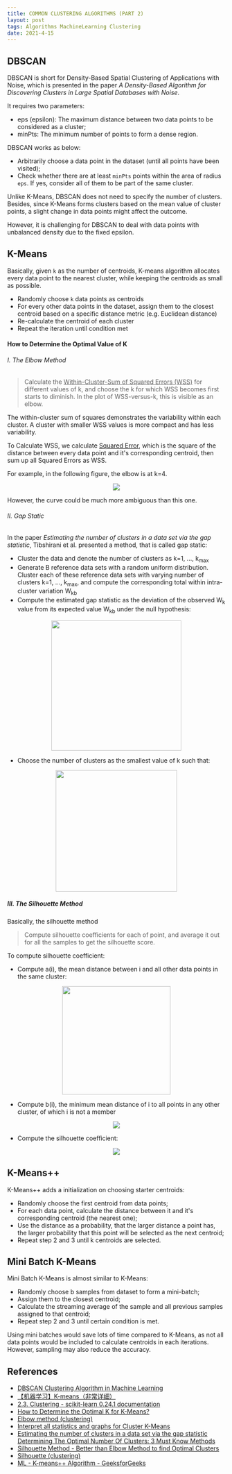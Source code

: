 ```yaml
---
title: COMMON CLUSTERING ALGORITHMS (PART 2)
layout: post
tags: Algorithms MachineLearning Clustering
date: 2021-4-15
---
```

## DBSCAN
DBSCAN is short for Density-Based Spatial Clustering of Applications with Noise, which is presented in the paper *A Density-Based Algorithm for Discovering Clusters in Large Spatial Databases with Noise*.

It requires two parameters:
* eps (epsilon): The maximum distance between two data points to be considered as a cluster;
* minPts: The minimum number of points to form a dense region.

DBSCAN works as below:
* Arbitrarily choose a data point in the dataset (until all points have been visited);
* Check whether there are at least `minPts` points within the area of radius `eps`. If yes, consider all of them to be part of the same cluster.

Unlike K-Means, DBSCAN does not need to specify the number of clusters. Besides, since K-Means forms clusters based on the mean value of cluster points, a slight change in data points might affect the outcome.

However, it is challenging for DBSCAN to deal with data points with unbalanced density due to the fixed epsilon.

## K-Means
Basically, given `k` as the number of centroids, K-means algorithm allocates every data point to the nearest cluster, while keeping the centroids as small as possible.
* Randomly choose `k` data points as centroids
* For every other data points in the dataset, assign them to the closest centroid based on a specific distance metric (e.g. Euclidean distance)
* Re-calculate the centroid of each cluster
* Repeat the iteration until condition met

#### How to Determine the Optimal Value of K
###### I. The Elbow Method
> Calculate the <u>Within-Cluster-Sum of Squared Errors (WSS)</u> for different values of k, and choose the k for which WSS becomes first starts to diminish. In the plot of WSS-versus-k, this is visible as an elbow.

The within-cluster sum of squares demonstrates the variability within each cluster. A cluster with smaller WSS values is more compact and has less variability.

To Calculate WSS, we calculate <u>Squared Error</u>, which is the square of the distance between every data point and it's corresponding centroid, then sum up all Squared Errors as WSS.

For example, in the following figure, the elbow is at k=4.

<center>
<img src='https://user-images.githubusercontent.com/33112694/114336362-568b7a80-9b81-11eb-9f2b-122a6a41ad40.JPG' />
</center>

However, the curve could be much more ambiguous than this one.

###### II. Gap Static
In the paper *Estimating the number of clusters in a data set via the gap statistic*, Tibshirani et al. presented a method, that is called gap static:
* Cluster the data and denote the number of clusters as k=1, ..., k<sub>max</sub>
* Generate B reference data sets with a random uniform distribution. Cluster each of these reference data sets with varying number of clusters k=1, ..., k<sub>max</sub>, and compute the corresponding total within intra-cluster variation W<sub>kb</sub>
* Compute the estimated gap statistic as the deviation of the observed W<sub>k</sub> value from its expected value W<sub>kb</sub> under the null hypothesis:

<center>
<img src='https://user-images.githubusercontent.com/33112694/114491105-95d0ce80-9c48-11eb-84c4-d0fea0bc0d09.jpg' width='300'/>
</center>

* Choose the number of clusters as the smallest value of k such that:

<center>
<img src='https://user-images.githubusercontent.com/33112694/114491355-18598e00-9c49-11eb-9e15-29f09e4dcb99.jpg' width='280' />
</center>

##### III. The Silhouette Method
Basically, the silhouette method
> Compute silhouette coefficients for each of point, and average it out for all the samples to get the silhouette score.

To compute silhouette coefficient:
* Compute a(i), the mean distance between i and all other data points in the same cluster:

<center>
<img src='https://user-images.githubusercontent.com/33112694/114692252-0bbd5e80-9d4b-11eb-8b84-33592e0b5097.jpg' width='250'/>
</center>

* Compute b(i), the minimum mean distance of i to all points in any other cluster, of which i is not a member

<center>
<img src='https://user-images.githubusercontent.com/33112694/114692256-0c55f500-9d4b-11eb-86b0-9a2f2269c147.jpg' />
</center>

* Compute the silhouette coefficient:

<center>
<img src='https://user-images.githubusercontent.com/33112694/114691408-3a870500-9d4a-11eb-8e15-84b45931f34a.jpg' />
</center>

## K-Means++
K-Means++ adds a initialization on choosing starter centroids:
* Randomly choose the first centroid from data points;
* For each data point, calculate the distance between it and it's corresponding centroid (the nearest one);
* Use the distance as a probability, that the larger distance a point has, the larger probability that this point will be selected as the next centroid;
* Repeat step 2 and 3 until k centroids are selected.

## Mini Batch K-Means
Mini Batch K-Means is almost similar to K-Means:
* Randomly choose b samples from dataset to form a mini-batch;
* Assign them to the closest centroid;
* Calculate the streaming average of the sample and all previous samples assigned to that centroid;
* Repeat step 2 and 3 until certain condition is met.

Using mini batches would save lots of time compared to K-Means, as not all data points would be included to calculate centroids in each iterations. However, sampling may also reduce the accuracy.

## References
* [DBSCAN Clustering Algorithm in Machine Learning](https://www.kdnuggets.com/2020/04/dbscan-clustering-algorithm-machine-learning.html)
* [【机器学习】K-means（非常详细）](https://zhuanlan.zhihu.com/p/78798251)
* [2.3. Clustering - scikit-learn 0.24.1 documentation](https://scikit-learn.org/stable/modules/clustering.html)
* [How to Determine the Optimal K for K-Means?](https://medium.com/analytics-vidhya/how-to-determine-the-optimal-k-for-k-means-708505d204eb)
* [Elbow method (clustering)](https://en.wikipedia.org/wiki/Elbow_method_(clustering))
* [Interpret all statistics and graphs for Cluster K-Means](https://support.minitab.com/en-us/minitab/18/help-and-how-to/modeling-statistics/multivariate/how-to/cluster-k-means/interpret-the-results/all-statistics-and-graphs/)
* [Estimating the number of clusters in a data set via the gap statistic](https://statweb.stanford.edu/~gwalther/gap)
[Determining The Optimal Number Of Clusters: 3 Must Know Methods](https://www.datanovia.com/en/lessons/determining-the-optimal-number-of-clusters-3-must-know-methods/)
* [Silhouette Method - Better than Elbow Method to find Optimal Clusters](https://towardsdatascience.com/silhouette-method-better-than-elbow-method-to-find-optimal-clusters-378d62ff6891)
* [Silhouette (clustering)](https://en.wikipedia.org/wiki/Silhouette_(clustering))
* [ML - K-means++ Algorithm - GeeksforGeeks](https://www.geeksforgeeks.org/ml-k-means-algorithm/)
